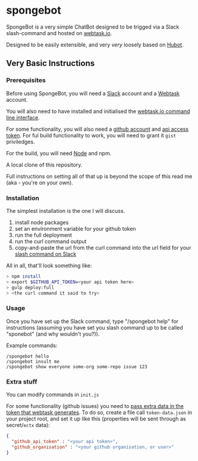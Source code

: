 # spongebot
SpongeBot is a very simple ChatBot designed to be trigged via a Slack slash-command and hosted on [webtask.io](https://webtask.io).

Designed to be easily extensible, and very _very_ loosely based on [Hubot](https://hubot.github.com).

## Very Basic Instructions

### Prerequisites

Before using SpongeBot, you will need a [Slack](https://slack.com) account and a [Webtask](https://webtask.io) account.

You will also need to have installed and initialised the [webtask.io command line interface](https://webtask.io/cli).

For some functionality, you will also need a [github account](https://github.com) and [api access token](https://github.com/settings/tokens). For ful build functionality to work, you will need to grant it `gist` priviledges.

For the build, you will need [Node](https://nodejs.org/en/) and npm.

A local clone of this repository.

Full instructions on setting all of that up is beyond the scope of this read me (aka - you're on your own).

### Installation

The simplest installation is the one I will discuss.

1. install node packages
2. set an environment variable for your github token
3. run the full deployment
4. run the curl command output
5. copy-and-paste the url from the curl command into the url field for your [slash command on Slack](https://api.slack.com/slash-commands)

All in all, that'll look something like:

```bash
> npm install
> export $GITHUB_API_TOKEN=<your api token here>
> gulp deploy:full
> <the curl command it said to try>
```

### Usage

Once you have set up the Slack command, type "/spongebot help" for instructions (assuming you have set you slash command up to be called "sponebot" (and why wouldn't you?)).

Example commands:

```
/spongebot hello
/spongebot insult me
/spongebot show everyone some-org some-repo issue 123
```

### Extra stuff

You can modify commands in `init.js`

For some functionality (github issues) you need to [pass extra data in the token that webtask generates](https://webtask.io/docs/token). To do so, create a file call `token-data.json` in your project root, and set it up like this
(properties will be sent through as secret/`ectx` data):

```json
{
  "github_api_token" : "<your api token>",
  "github_organisation" : "<your github organisation, or user>"
}
```
